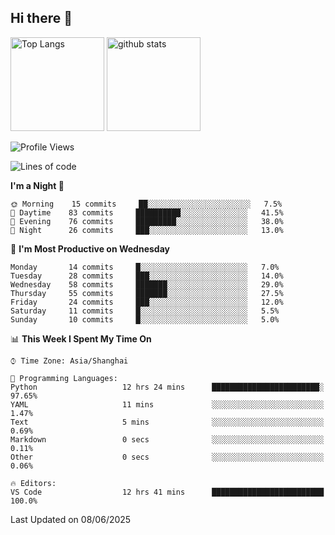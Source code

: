 ## Hi there 👋
<p align="left"> 
  <img alt="Top Langs" height="150px" src="https://github-readme-stats.vercel.app/api/top-langs/?username=Sierraki&layout=compact&show_icons=true&theme=onedark" />
  <a href="https://github.com/Sierraki/LC_Solve">
   <img alt="github stats"height="150px"  src="https://github-readme-stats.vercel.app/api/pin/?username=Sierraki&repo=LC_Solve&theme=onedark&show_icons=true" />
  </a>



<!--START_SECTION:waka-->
![Profile Views](http://img.shields.io/badge/Profile%20Views-0-blue)

![Lines of code](https://img.shields.io/badge/From%20Hello%20World%20I%27ve%20Written-1824%20lines%20of%20code-blue)

**I'm a Night 🦉** 

```text
🌞 Morning    15 commits     ██░░░░░░░░░░░░░░░░░░░░░░░   7.5% 
🌆 Daytime    83 commits     ██████████░░░░░░░░░░░░░░░   41.5% 
🌃 Evening    76 commits     █████████░░░░░░░░░░░░░░░░   38.0% 
🌙 Night      26 commits     ███░░░░░░░░░░░░░░░░░░░░░░   13.0%

```
📅 **I'm Most Productive on Wednesday** 

```text
Monday       14 commits     █░░░░░░░░░░░░░░░░░░░░░░░░   7.0% 
Tuesday      28 commits     ███░░░░░░░░░░░░░░░░░░░░░░   14.0% 
Wednesday    58 commits     ███████░░░░░░░░░░░░░░░░░░   29.0% 
Thursday     55 commits     ███████░░░░░░░░░░░░░░░░░░   27.5% 
Friday       24 commits     ███░░░░░░░░░░░░░░░░░░░░░░   12.0% 
Saturday     11 commits     █░░░░░░░░░░░░░░░░░░░░░░░░   5.5% 
Sunday       10 commits     █░░░░░░░░░░░░░░░░░░░░░░░░   5.0%

```


📊 **This Week I Spent My Time On** 

```text
⌚︎ Time Zone: Asia/Shanghai

💬 Programming Languages: 
Python                   12 hrs 24 mins      ████████████████████████░   97.65% 
YAML                     11 mins             ░░░░░░░░░░░░░░░░░░░░░░░░░   1.47% 
Text                     5 mins              ░░░░░░░░░░░░░░░░░░░░░░░░░   0.69% 
Markdown                 0 secs              ░░░░░░░░░░░░░░░░░░░░░░░░░   0.11% 
Other                    0 secs              ░░░░░░░░░░░░░░░░░░░░░░░░░   0.06%

🔥 Editors: 
VS Code                  12 hrs 41 mins      █████████████████████████   100.0%

```


 Last Updated on 08/06/2025
<!--END_SECTION:waka-->
